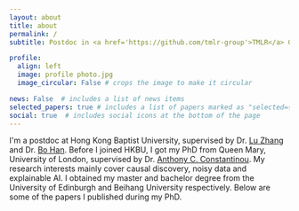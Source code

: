 ```yaml
---
layout: about
title: about
permalink: /
subtitle: Postdoc in <a href='https://github.com/tmlr-group'>TMLR</a> Group, HKBU

profile:
  align: left
  image: profile photo.jpg
  image_circular: False # crops the image to make it circular

news: False  # includes a list of news items
selected_papers: true # includes a list of papers marked as "selected={true}"
social: true  # includes social icons at the bottom of the page
---
```

I'm a postdoc at Hong Kong Baptist University, supervised by Dr. <a href='https://www.comp.hkbu.edu.hk/v1/?page=profile&id=ericluzhang'> Lu Zhang</a> and Dr. <a href='https://bhanml.github.io/group.html'>Bo Han</a>. Before I joined HKBU, I got my PhD from Queen Mary, University of London, supervised by Dr. <a href='http://constantinou.info'>Anthony C. Constantinou</a>. My research interests mainly cover causal discovery, noisy data and explainable AI. I obtained my master and bachelor degree from the University of Edinburgh and Beihang University respectively. Below are some of the papers I published during my PhD.

